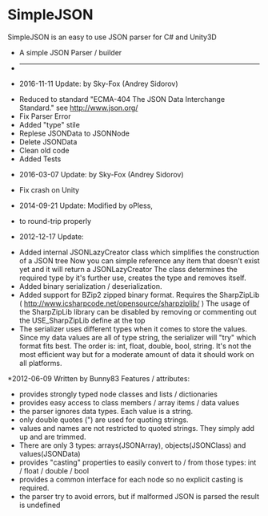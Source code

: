 # SimpleJSON
 SimpleJSON is an easy to use JSON parser for C# and Unity3D
 
 * A simple JSON Parser / builder
 * ------------------------------

 * 2016-11-11 Update: by Sky-Fox (Andrey Sidorov) 
  - Reduced to standard "ECMA-404 The JSON Data Interchange Standard." see http://www.json.org/
  - Fix Parser Error
  - Added "type" stile
  - Replese JSONData to JSONNode
  - Delete JSONData
  - Clean old code
  - Added Tests  

 * 2016-03-07 Update: by Sky-Fox (Andrey Sidorov) 
  - Fix crash on Unity
  
 
 * 2014-09-21 Update: Modified by oPless,  
 - to round-trip properly
  
 * 2012-12-17 Update:
  - Added internal JSONLazyCreator class which simplifies the construction of a JSON tree
    Now you can simple reference any item that doesn't exist yet and it will return a JSONLazyCreator
    The class determines the required type by it's further use, creates the type and removes itself.
  - Added binary serialization / deserialization.
  - Added support for BZip2 zipped binary format. Requires the SharpZipLib ( http://www.icsharpcode.net/opensource/sharpziplib/ )
    The usage of the SharpZipLib library can be disabled by removing or commenting out the USE_SharpZipLib define at the top
  - The serializer uses different types when it comes to store the values. Since my data values
    are all of type string, the serializer will "try" which format fits best. The order is: int, float, double, bool, string.
    It's not the most efficient way but for a moderate amount of data it should work on all platforms.


  *2012-06-09 Written by Bunny83 
   Features / attributes:
  - provides strongly typed node classes and lists / dictionaries
  - provides easy access to class members / array items / data values
  - the parser ignores data types. Each value is a string.
  - only double quotes (") are used for quoting strings.
  - values and names are not restricted to quoted strings. They simply add up and are trimmed.
  - There are only 3 types: arrays(JSONArray), objects(JSONClass) and values(JSONData)
  - provides "casting" properties to easily convert to / from those types:
    int / float / double / bool
  - provides a common interface for each node so no explicit casting is required.
  - the parser try to avoid errors, but if malformed JSON is parsed the result is undefined
 
